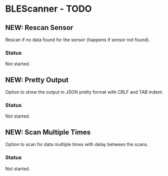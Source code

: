 # BLEScanner - TODO

## NEW: Rescan Sensor
Rescan if no data found for the sensor (happens if sensor not found).
### Status
Not started.

## NEW: Pretty Output
Option to show the output in JSON pretty format with CRLF and TAB indent.
### Status
Not started.

## NEW: Scan Multiple Times
Option to scan for data multiple times with delay between the scans.
### Status
Not started.
